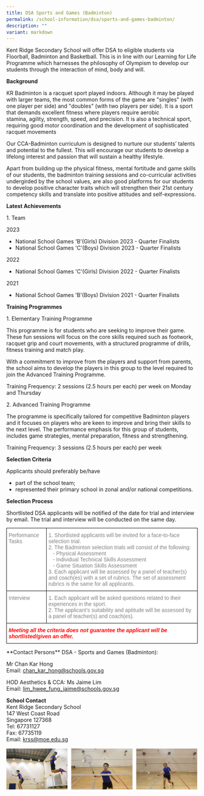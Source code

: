 ```yaml
---
title: DSA Sports and Games (Badminton)
permalink: /school-information/dsa/sports-and-games-badminton/
description: ""
variant: markdown
---
```

Kent Ridge Secondary School will offer DSA to eligible students via Floorball, Badminton and Basketball. This is in line with our Learning for Life Programme which harnesses the philosophy of Olympism to develop our students through the interaction of mind, body and will.

**Background**

KR Badminton is a racquet sport played indoors. Although it may be played with larger teams, the most common forms of the game are "singles" (with one player per side) and "doubles" (with two players per side). It is a sport that demands excellent fitness where players require&nbsp;aerobic stamina,&nbsp;agility, strength, speed, and precision. It is also a technical sport, requiring good&nbsp;motor coordination&nbsp;and the development of sophisticated racquet movements

Our CCA-Badminton curriculum is designed to nurture our students’ talents and potential to the fullest. This will encourage our students to develop a lifelong interest and passion that will sustain a healthy lifestyle.

Apart from building up the physical fitness, mental fortitude and game skills of our students, the badminton training sessions and co-curricular activities undergirded by the school values, are also good platforms for our students to develop positive character traits which will strengthen their 21st&nbsp;century competency skills and translate into positive attitudes and self-expressions.

**Latest Achievements**

1\. Team

2023

*   National School Games 'B'(Girls) Division 2023 - Quarter Finalists
*   National School Games 'C'(Boys) Division 2023 - Quarter Finalists

2022

*   National School Games 'C'(Girls) Division 2022 - Quarter Finalists

2021

*   National School Games 'B'(Boys) Division 2021 - Quarter Finalists


**Training Programmes**

1\. Elementary Training Programme

This programme is for students who are seeking to improve their game. These fun sessions will focus on the core skills required such as footwork, racquet grip and court movements, with a structured programme of drills, fitness training and match play.

With a commitment to improve from the players and support from parents, the school aims to develop the players in this group to the level required to join the Advanced Training Programme.

Training Frequency: 2 sessions (2.5 hours per each) per week on Monday and Thursday

2\. Advanced Training Programme

The programme is specifically tailored for competitive Badminton players and it focuses on players who are keen to improve and bring their skills to the next level. The performance emphasis for this group of students, includes game strategies, mental preparation, fitness and strengthening.

Training Frequency: 3 sessions (2.5 hours per each) per week

**Selection Criteria**

Applicants should preferably be/have

*   part of the school team;
*   represented their primary school in zonal and/or national competitions.

**Selection Process**

Shortlisted DSA applicants will be notified of the date for trial and interview by email. The trial and interview will be conducted on the same day.

<style type="text/css">
.tg  {border-collapse:collapse;border-spacing:0;}
.tg td{border-color:black;border-style:solid;border-width:1px;font-family:Arial, sans-serif;font-size:14px;
  overflow:hidden;padding:10px 5px;word-break:normal;}
.tg th{border-color:black;border-style:solid;border-width:1px;font-family:Arial, sans-serif;font-size:14px;
  font-weight:normal;overflow:hidden;padding:10px 5px;word-break:normal;}
.tg .tg-lm9i{background-color:#FFF;color:#808080;text-align:left;vertical-align:top}
.tg .tg-xaiy{background-color:#FFF;color:#F00;font-style:italic;font-weight:bold;text-align:left;vertical-align:top}
</style>
<p></p><table class="tg">
<thead>
  <tr>
    <th class="tg-lm9i">Performance Tasks</th>
    <th class="tg-lm9i">1. Shortlisted applicants will be invited for a face-to-face selection trial.<br>
2. The Badminton selection trials will consist of the following:<br>
&nbsp;&nbsp;&nbsp;- Physical Assessment<br>
&nbsp;&nbsp;&nbsp;- Individual Technical Skills Assessment<br>
&nbsp;&nbsp;&nbsp;- Game Situation Skills Assessment<br>
3. Each applicant will be assessed by a panel of teacher(s) and coach(es) with a set of rubrics. The set of assessment rubrics is the same for all applicants.</th>
  </tr>
</thead>
<tbody>
  <tr>
    <td class="tg-lm9i">Interview</td>
   <td class="tg-lm9i">1. Each applicant will be asked questions related to their experiences in the sport.<br>
2. The applicant’s suitability and aptitude will be assessed by a panel of teacher(s) and coach(es).</td>
  </tr>
  <tr>
    <td class="tg-xaiy" colspan="2">Meeting all the criteria does not guarantee the applicant will be shortlisted/given an offer.</td>
		
  </tr>
</tbody>
</table>
**Contact Persons**  
DSA - Sports and Games (Badminton):

Mr Chan Kar Hong  
Email: [chan_kar_hong@schools.gov.sg](mailto:chan_kar_hong@schools.gov.sg)

HOD Aesthetics &amp; CCA: Ms Jaime Lim  
Email: [lim_hwee_fung_jaime@schools.gov.sg](mailto:lim_hwee_fung_jaime@schools.gov.sg)

**School Contact**  
Kent Ridge Secondary School  
147 West Coast Road  
Singapore 127368  
Tel: 67731127  
Fax: 67735119  
Email: [krss@moe.edu.sg](mailto:krss@moe.edu.sg)

![DSA Badminton](/images/dsa%20badminton.png)